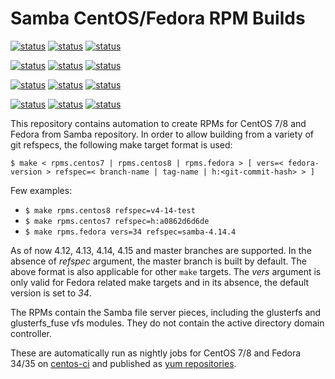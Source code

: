 # Samba CentOS/Fedora RPM Builds

[![status](<https://jenkins-samba.apps.ocp.ci.centos.org/buildStatus/icon?job=samba_build-rpms-fedora35-master&subject=master / Fedora 35>)](https://jenkins-samba.apps.ocp.ci.centos.org/job/samba_build-rpms-fedora35-master/) [![status](<https://jenkins-samba.apps.ocp.ci.centos.org/buildStatus/icon?job=samba_build-rpms-fedora35-v4-15-test&subject=v4-15-test / Fedora 35>)](https://jenkins-samba.apps.ocp.ci.centos.org/job/samba_build-rpms-fedora35-v4-15-test/) [![status](<https://jenkins-samba.apps.ocp.ci.centos.org/buildStatus/icon?job=samba_build-rpms-fedora35-v4-14-test&subject=v4-14-test / Fedora 35>)](https://jenkins-samba.apps.ocp.ci.centos.org/job/samba_build-rpms-fedora35-v4-14-test/)

[![status](<https://jenkins-samba.apps.ocp.ci.centos.org/buildStatus/icon?job=samba_build-rpms-fedora34-master&subject=master / Fedora 34>)](https://jenkins-samba.apps.ocp.ci.centos.org/job/samba_build-rpms-fedora34-master/) [![status](<https://jenkins-samba.apps.ocp.ci.centos.org/buildStatus/icon?job=samba_build-rpms-fedora34-v4-15-test&subject=v4-15-test / Fedora 34>)](https://jenkins-samba.apps.ocp.ci.centos.org/job/samba_build-rpms-fedora34-v4-15-test/) [![status](<https://jenkins-samba.apps.ocp.ci.centos.org/buildStatus/icon?job=samba_build-rpms-fedora34-v4-14-test&subject=v4-14-test / Fedora 34>)](https://jenkins-samba.apps.ocp.ci.centos.org/job/samba_build-rpms-fedora34-v4-14-test/)

[![status](<https://jenkins-samba.apps.ocp.ci.centos.org/buildStatus/icon?job=samba_build-rpms-centos8-master&subject=master / CentOS 8>)](https://jenkins-samba.apps.ocp.ci.centos.org/job/samba_build-rpms-centos8-master/) [![status](<https://jenkins-samba.apps.ocp.ci.centos.org/buildStatus/icon?job=samba_build-rpms-centos8-v4-15-test&subject=v4-15-test / CentOS 8>)](https://jenkins-samba.apps.ocp.ci.centos.org/job/samba_build-rpms-centos8-v4-15-test/) [![status](<https://jenkins-samba.apps.ocp.ci.centos.org/buildStatus/icon?job=samba_build-rpms-centos8-v4-14-test&subject=v4-14-test / CentOS 8>)](https://jenkins-samba.apps.ocp.ci.centos.org/job/samba_build-rpms-centos8-v4-14-test/)

[![status](<https://jenkins-samba.apps.ocp.ci.centos.org/buildStatus/icon?job=samba_build-rpms-centos7-master&subject=master / CentOS 7>)](https://jenkins-samba.apps.ocp.ci.centos.org/job/samba_build-rpms-centos7-master/) [![status](<https://jenkins-samba.apps.ocp.ci.centos.org/buildStatus/icon?job=samba_build-rpms-centos7-v4-15-test&subject=v4-15-test / CentOS 7>)](https://jenkins-samba.apps.ocp.ci.centos.org/job/samba_build-rpms-centos7-v4-15-test/) [![status](<https://jenkins-samba.apps.ocp.ci.centos.org/buildStatus/icon?job=samba_build-rpms-centos7-v4-14-test&subject=v4-14-test / CentOS 7>)](https://jenkins-samba.apps.ocp.ci.centos.org/job/samba_build-rpms-centos7-v4-14-test/)

This repository contains automation to create RPMs for CentOS 7/8 and Fedora
from Samba repository. In order to allow building from a variety of git refspecs,
the following make target format is used:

`$ make < rpms.centos7 | rpms.centos8 | rpms.fedora > [ vers=< fedora-version > refspec=< branch-name | tag-name | h:<git-commit-hash> > ]`

Few examples:

- `$ make rpms.centos8 refspec=v4-14-test`
- `$ make rpms.centos7 refspec=h:a0862d6d6de`
- `$ make rpms.fedora vers=34 refspec=samba-4.14.4`

As of now 4.12, 4.13, 4.14, 4.15 and master branches are supported. In the
absence of *refspec* argument, the master branch is built by default. The above
format is also applicable for other `make` targets. The *vers* argument is only
valid for Fedora related make targets and in its absence, the default version is
set to *34*.

The RPMs contain the Samba file server pieces, including the glusterfs and
glusterfs_fuse vfs modules. They do not contain the active directory domain
controller.

These are automatically run as nightly jobs for CentOS 7/8 and Fedora 34/35 on
[centos-ci](https://jenkins-samba.apps.ocp.ci.centos.org/view/RPMs) and published
as [yum repositories](http://artifacts.ci.centos.org/gluster/nightly-samba/).
